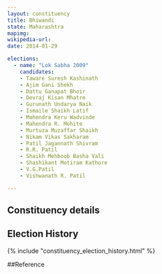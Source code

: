 ```yaml
---
layout: constituency
title: Bhiwandi
state: Maharashtra
mapimg: 
wikipedia-url: 
date: 2014-01-29

elections: 
  - name: "Lok Sabha 2009"
    candidates: 
    - Taware Suresh Kashinath 
    - Ajim Gani Shekh 
    - Dattu Ganapat Bhoir 
    - Devraj Kisan Mhatre 
    - Gurunath Undarya Naik 
    - Ismaile Shaikh Latif 
    - Mahendra Keru Wadvinde 
    - Mahendra R. Mohite 
    - Murtuza Muzaffar Shaikh 
    - Nikam Vikas Sakharam 
    - Patil Jagannath Shivram 
    - R.R. Patil 
    - Shaikh Mehboob Basha Vali 
    - Shashikant Motiram Kathore 
    - V.G.Patil 
    - Vishwanath R. Patil 

---
```

## Constituency details


## Election History
{% include "constituency_election_history.html" %}

##Reference
